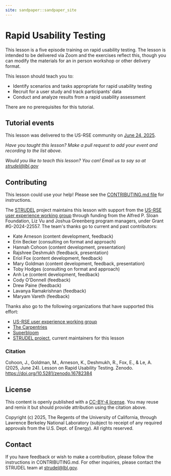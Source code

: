 ```yaml
---
site: sandpaper::sandpaper_site
---
```


# Rapid Usability Testing
This lesson is a five episode training on rapid usability testing. The lesson is intended to be delivered via Zoom and the exercises reflect this, though you can modify the materials for an in person workshop or other delivery format. 

This lesson should teach you to:

- Identify scenarios and tasks appropriate for rapid usability testing
- Recruit for a user study and track participants’ data
- Conduct and analyze results from a rapid usability assessment

There are no prerequisites for this tutorial.

## Tutorial events
This lesson was delivered to the US-RSE community on [June 24, 2025](https://us-rse.org/events/2025/2025-06-education-training-talk/). 

*Have you taught this lesson? Make a pull request to add your event and recording to the list above.*

*Would you like to teach this lesson? You can! Email us to say so at strudel@lbl.gov*

## Contributing
This lesson could use your help! Please see the [CONTRIBUTING.md file](https://github.com/UXCraftForScientificSoftware/rapid-usability-tutorial/blob/main/CONTRIBUTING.md) for instructions.

The [STRUDEL](https://strudel.science) project maintains this lesson with support from the [US-RSE user experience working group](https://us-rse.org/wg/ux/) through funding from  the Alfred P. Sloan Foundation, Liz Vu and Joshua Greenberg program managers, under Grant \#G-2024-22557. The team's thanks go to current and past contributors:

- Kate Arneson (content development, feedback)
- Erin Becker (consulting on format and approach)
- Hannah Cohoon (content development, presentation)
- Rajshree Deshmukh (feedback, presentation)
- Eriol Fox (content development, feedback)
- Mary Goldman (content development, feedback, presentation)
- Toby Hodges (consulting on format and approach)
- Anh Le (content development, feedback)
- Cody O’Donnell (feedback)
- Drew Paine (feedback)
- Lavanya Ramakrishnan (feedback)
- Maryam Vareth (feedback)

Thanks also go to the following organizations that have supported this effort:

- [US-RSE user experience working group](https://us-rse.org/wg/ux/)
- [The Carpentries](https://carpentries.org/)
- [Superbloom](https://superbloom.design/)
- [STRUDEL project](https://strudel.science/), current maintainers for this lesson

### Citation
Cohoon, J., Goldman, M., Arneson, K., Deshmukh, R., Fox, E., & Le, A. (2025, June 24). Lesson on Rapid Usability Testing. Zenodo. https://doi.org/10.5281/zenodo.16782384

## License
This content is openly published with a [CC-BY-4 license](LICENSE.md). You may reuse and remix it but should provide attribution using the citation above.

Copyright (c) 2025, The Regents of the University of California, through Lawrence Berkeley National Laboratory (subject to receipt of any required approvals from the U.S. Dept. of Energy). All rights reserved.

## Contact
If you have feedback or wish to make a contribution, please follow the instructions in CONTRIBUTING.md. For other inquiries, please contact the STRUDEL team at strudel@lbl.gov.
